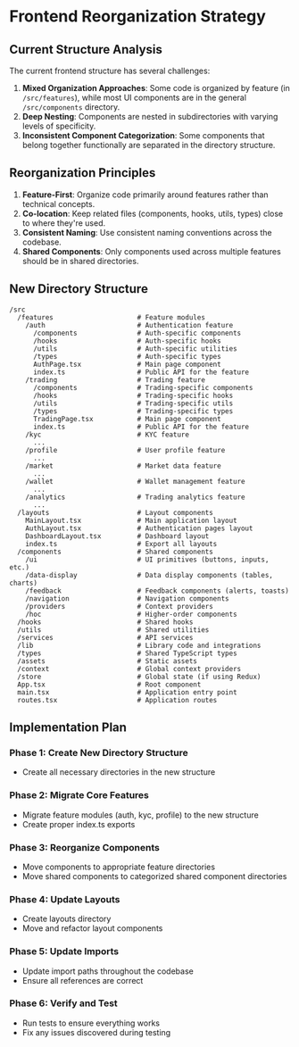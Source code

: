 # Frontend Reorganization Strategy

## Current Structure Analysis

The current frontend structure has several challenges:

1. **Mixed Organization Approaches**: Some code is organized by feature (in `/src/features`), while
   most UI components are in the general `/src/components` directory.
2. **Deep Nesting**: Components are nested in subdirectories with varying levels of specificity.
3. **Inconsistent Component Categorization**: Some components that belong together functionally are
   separated in the directory structure.

## Reorganization Principles

1. **Feature-First**: Organize code primarily around features rather than technical concepts.
2. **Co-location**: Keep related files (components, hooks, utils, types) close to where they're
   used.
3. **Consistent Naming**: Use consistent naming conventions across the codebase.
4. **Shared Components**: Only components used across multiple features should be in shared
   directories.

## New Directory Structure

```
/src
  /features                     # Feature modules
    /auth                       # Authentication feature
      /components               # Auth-specific components
      /hooks                    # Auth-specific hooks
      /utils                    # Auth-specific utilities
      /types                    # Auth-specific types
      AuthPage.tsx              # Main page component
      index.ts                  # Public API for the feature
    /trading                    # Trading feature
      /components               # Trading-specific components
      /hooks                    # Trading-specific hooks
      /utils                    # Trading-specific utils
      /types                    # Trading-specific types
      TradingPage.tsx           # Main page component
      index.ts                  # Public API for the feature
    /kyc                        # KYC feature
      ...
    /profile                    # User profile feature
      ...
    /market                     # Market data feature
      ...
    /wallet                     # Wallet management feature
      ...
    /analytics                  # Trading analytics feature
      ...
  /layouts                      # Layout components
    MainLayout.tsx              # Main application layout
    AuthLayout.tsx              # Authentication pages layout
    DashboardLayout.tsx         # Dashboard layout
    index.ts                    # Export all layouts
  /components                   # Shared components
    /ui                         # UI primitives (buttons, inputs, etc.)
    /data-display               # Data display components (tables, charts)
    /feedback                   # Feedback components (alerts, toasts)
    /navigation                 # Navigation components
    /providers                  # Context providers
    /hoc                        # Higher-order components
  /hooks                        # Shared hooks
  /utils                        # Shared utilities
  /services                     # API services
  /lib                          # Library code and integrations
  /types                        # Shared TypeScript types
  /assets                       # Static assets
  /context                      # Global context providers
  /store                        # Global state (if using Redux)
  App.tsx                       # Root component
  main.tsx                      # Application entry point
  routes.tsx                    # Application routes
```

## Implementation Plan

### Phase 1: Create New Directory Structure

- Create all necessary directories in the new structure

### Phase 2: Migrate Core Features

- Migrate feature modules (auth, kyc, profile) to the new structure
- Create proper index.ts exports

### Phase 3: Reorganize Components

- Move components to appropriate feature directories
- Move shared components to categorized shared component directories

### Phase 4: Update Layouts

- Create layouts directory
- Move and refactor layout components

### Phase 5: Update Imports

- Update import paths throughout the codebase
- Ensure all references are correct

### Phase 6: Verify and Test

- Run tests to ensure everything works
- Fix any issues discovered during testing
